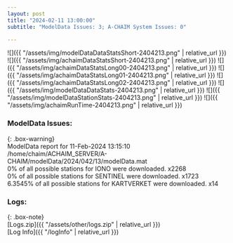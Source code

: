 ```yaml
---
layout: post
title: "2024-02-11 13:00:00"
subtitle: "ModelData Issues: 3; A-CHAIM System Issues: 0"

---
```


![]({{ "/assets/img/modelDataDataStatsShort-2404213.png" | relative_url }})
![]({{ "/assets/img/achaimDataStatsShort-2404213.png" | relative_url }})
![]({{ "/assets/img/achaimDataStatsLong00-2404213.png" | relative_url }})
![]({{ "/assets/img/achaimDataStatsLong01-2404213.png" | relative_url }})
![]({{ "/assets/img/achaimDataStatsLong02-2404213.png" | relative_url }})
![]({{ "/assets/img/modelDataDataStats-2404213.png" | relative_url }})
![]({{ "/assets/img/modelDataStationStats-2404213.png" | relative_url }})
![]({{ "/assets/img/achaimRunTime-2404213.png" | relative_url }})


### ModelData Issues:  
  
{: .box-warning}  
 ModelData report for 11-Feb-2024 13:15:10   
 /home/chaim/ACHAIM_SERVER/A-CHAIM/modelData/2024/042/13/modelData.mat   
 0% of all possible stations for IONO were downloaded. x2268   
 0% of all possible stations for SENTINEL were downloaded. x1723   
 6.3545% of all possible stations for KARTVERKET were downloaded. x14   
  


### Logs:  
  
{: .box-note}  
[Logs.zip]({{ "/assets/other/logs.zip" | relative_url }})  
[Log Info]({{ "/logInfo" | relative_url }})  
